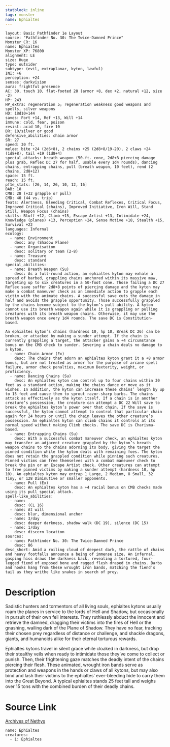 ```yaml
---
statblock: inline
tags: monster
name: Ephialtes
---
```

```statblock
layout: Basic Pathfinder 1e Layout
source: "Pathfinder No. 30: The Twice-Damned Prince"
Monster_CR: 16
name: Ephialtes
Monster_XP: 76800
alignment: LE
size: Huge
type: outsider
subtype: (evil, extraplanar, kyton, lawful)
INI: +6
perception: +24
senses: darkvision
aura: frightful presence
AC: 30, touch 10, flat-footed 28 (armor +8, dex +2, natural +12, size -2)
HP: 243
HP_extra: regeneration 5; regeneration weakness good weapons and spells, silver weapons
HD: 18d10+144
saves: Fort +14, Ref +13, Will +14
immune: cold, fear, poison
resist: acid 10, fire 10
DR: 10/silver or good
defensive_abilities: chain armor
SR: 27
speed: 30 ft.
melee: bite +24 (2d6+8), 2 chains +25 (2d8+8/19-20), 2 claws +24 (1d8+8), tail +19 (1d8+4)
special_attacks: breath weapon (50-ft. cone, 2d8+8 piercing damage plus grab, Reflex DC 27 for half, usable every 1d4 rounds), dancing chains, entrapping chains, pull (breath weapon, 10 feet), rend (2 chains, 2d8+12)
space: 15 ft.
reach: 15 ft.
pf1e_stats: [26, 14, 26, 10, 12, 16]
BAB: 18
CMB: 28 (+32 grapple or pull)
CMD: 40 (44 vs. trip)
feats: Alertness, Bleeding Critical, Combat Reflexes, Critical Focus, Improved Critical (chains), Improved Initiative, Iron Will, Stand Still, Weapon Focus (chains)
skills: Bluff +12, Climb +15, Escape Artist +13, Intimidate +24, Knowledge (planes) +13, Perception +24, Sense Motive +18, Stealth +15, Survival +22
languages: Infernal
ecology:
  - name: Environment
    desc: any (Shadow Plane)
  - name: Organisation
    desc: solitary or team (2-8)
  - name: Treasure
    desc: standard
special_abilities:
  - name: Breath Weapon (Su)
    desc: As a full-round action, an ephialtes kyton may exhale a spread of barbed, grappling chains anchored within its massive maw, targeting up to six creatures in a 50-foot cone. Those failing a DC 27 Reflex save suffer 2d8+8 points of piercing damage and the kyton may make a combat maneuver check as an immediate action to grapple each victim with the animate chains. A successful save cuts the damage in half and avoids the grapple opportunity. Those successfully grappled by the chains become subject to the kyton’s pull ability. A kyton cannot use its breath weapon again while it is grappling or pulling creatures with its breath weapon chains. Otherwise, it may use the breath weapon once every 1d4 rounds. The save DC is Constitution-based.

An ephialtes kyton’s chains (hardness 10, hp 10, Break DC 26) can be broken, or attacked by making a sunder attempt. If the chain is currently grappling a target, the attacker gains a +4 circumstance bonus on the CMB check to sunder. Severing a chain deals no damage to a kyton.
  - name: Chain Armor (Ex)
    desc: The chains that adorn an ephialtes kyton grant it a +8 armor bonus, but are not treated as armor for the purpose of arcane spell failure, armor check penalties, maximum Dexterity, weight, or proficiency.
  - name: Dancing Chains (Su)
    desc: An ephialtes kyton can control up to four chains within 30 feet as a standard action, making the chains dance or move as it wishes. In addition, the kyton can increase these chains’ length by up to 15 feet and cause them to sprout razor-sharp barbs. The chains attack as effectively as the kyton itself. If a chain is in another creature’s possession, the creature can attempt a DC 22 Will save to break the ephialtes kyton’s power over that chain. If the save is successful, the kyton cannot attempt to control that particular chain again for 24 hours or until the chain leaves the other creature’s possession. An ephialtes kyton can climb chains it controls at its normal speed without making Climb checks. The save DC is Charisma-based.
  - name: Entrapping Chains (Su)
    desc: With a successful combat maneuver check, an ephialtes kyton may transfer an adjacent creature grappled by the kyton’s breath weapon chains to the chains adorning its body, giving the target the pinned condition while the kyton deals with remaining foes. The kyton does not retain the grappled condition while pinning such creatures. Pinned victims can free themselves with a combat maneuver check to break the pin or an Escape Artist check. Other creatures can attempt to free pinned victims by making a sunder attempt (hardness 10, hp 10). An ephialtes kyton may entrap 1 Large, 2 Medium, 8 Small, 32 Tiny, or 128 Diminutive or smaller opponents.
  - name: Pull (Ex)
    desc: An ephialtes kyton has a +4 racial bonus on CMB checks made using its pull special attack.
spell-like_abilities:
  - name:
    desc: (CL 16)
  - name: At will
    desc: blur, dimensional anchor
  - name: 3/day
    desc: deeper darkness, shadow walk (DC 19), silence (DC 15)
  - name: 1/day
    desc: discern location
sources:
  - name: Pathfinder No. 30: The Twice-Damned Prince
    desc: 86
desc_short: Amid a roiling cloud of deepest dark, the rattle of chains and heavy footfalls announce a being of immense size. An infernal, gasping hiss draws the darkness back, revealing a tortured, four-legged fiend of exposed bone and ragged flesh draped in chains. Barbs and hooks hang from these wrought iron bands, matching the fiend’s tail as they writhe like snakes in search of prey.
```
# Description
Sadistic hunters and tormentors of all living souls, ephialtes kytons usually roam the planes in service to the lords of Hell and Shadow, but occasionally in pursuit of their own fell interests. They ruthlessly abduct the innocent and retrieve the damned, dragging their victims into the fires of Hell or the gnashing, wailing dark of the Plane of Shadow. They have no fear, tracking their chosen prey regardless of distance or challenge, and shackle dragons, giants, and humanoids alike for their eternal torturous rewards.

Ephialtes kytons travel in silent grace while cloaked in darkness, but drop their stealthy veils when ready to intimidate those they’ve come to collect or punish. Then, their frightening gaze matches the deadly intent of the chains piercing their flesh. These animated, wrought iron bands serve as protection and weapons in the hands or claws of all kytons, but may also bind and lash their victims to the ephialtes’ ever-bleeding hide to carry them into the Great Beyond. A typical ephialtes stands 25 feet tall and weighs over 15 tons with the combined burden of their deadly chains.
# Source Link
[Archives of Nethys](https://aonprd.com/MonsterDisplay.aspx?ItemName=Ephialtes)
```encounter-table
name: Ephialtes
creatures:
  - 1: Ephialtes
```
